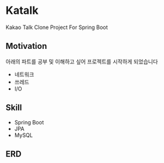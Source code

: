 # Katalk
Kakao Talk Clone Project For Spring Boot

## Motivation
아래의 파트를 공부 및 이해하고 싶어 프로젝트를 시작하게 되었습니다
- 네트워크
- 쓰레드
- I/O

## Skill
- Spring Boot
- JPA
- MySQL

## ERD
